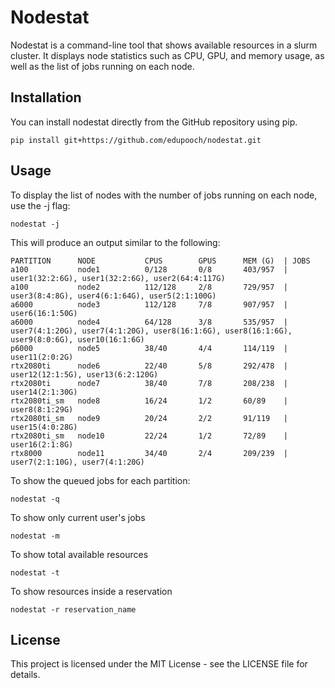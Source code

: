 # Nodestat
Nodestat is a command-line tool that shows available resources in a slurm cluster. It displays node statistics such as CPU, GPU, and memory usage, as well as the list of jobs running on each node.

## Installation

You can install nodestat directly from the GitHub repository using pip.

```
pip install git+https://github.com/edupooch/nodestat.git
```

## Usage
To display the list of nodes with the number of jobs running on each node, use the -j flag:

```
nodestat -j
```

This will produce an output similar to the following:

```
PARTITION      NODE           CPUS        GPUS      MEM (G)  | JOBS   
a100           node1          0/128       0/8       403/957  | user1(32:2:6G), user1(32:2:6G), user2(64:4:117G)
a100           node2          112/128     2/8       729/957  | user3(8:4:8G), user4(6:1:64G), user5(2:1:100G)
a6000          node3          112/128     7/8       907/957  | user6(16:1:50G)
a6000          node4          64/128      3/8       535/957  | user7(4:1:20G), user7(4:1:20G), user8(16:1:6G), user8(16:1:6G), user9(8:0:6G), user10(16:1:6G)
p6000          node5          38/40       4/4       114/119  | user11(2:0:2G)
rtx2080ti      node6          22/40       5/8       292/478  | user12(12:1:5G), user13(6:2:120G)
rtx2080ti      node7          38/40       7/8       208/238  | user14(2:1:30G)
rtx2080ti_sm   node8          16/24       1/2       60/89    | user8(8:1:29G)
rtx2080ti_sm   node9          20/24       2/2       91/119   | user15(4:0:28G)
rtx2080ti_sm   node10         22/24       1/2       72/89    | user16(2:1:8G)
rtx8000        node11         34/40       2/4       209/239  | user7(2:1:10G), user7(4:1:20G)
```

To show the queued jobs for each partition:
```
nodestat -q
```

To show only current user's jobs
```
nodestat -m
```

To show total available resources
```
nodestat -t
```

To show resources inside a reservation
```
nodestat -r reservation_name
```


## License
This project is licensed under the MIT License - see the LICENSE file for details.
